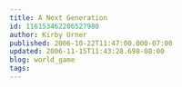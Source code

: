 ```yaml
---
title: A Next Generation
id: 116153462206527980
author: Kirby Urner
published: 2006-10-22T11:47:00.000-07:00
updated: 2006-11-15T11:43:28.698-08:00
blog: world_game
tags: 
---
```


